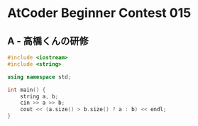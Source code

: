 # AtCoder Beginner Contest 015
## A - 高橋くんの研修
```cpp
#include <iostream>
#include <string>

using namespace std;

int main() {
    string a, b;
    cin >> a >> b;
    cout << (a.size() > b.size() ? a : b) << endl;
}
```
